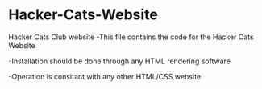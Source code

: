 # Hacker-Cats-Website
Hacker Cats Club website 
-This file contains the code for the Hacker Cats Website

-Installation should be done through any HTML rendering software

-Operation is consitant with any other HTML/CSS website
